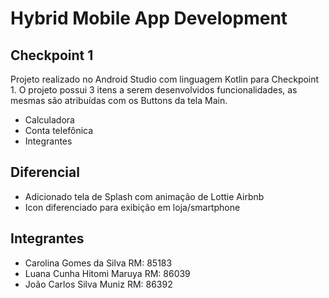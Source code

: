 # Hybrid Mobile App Development
## Checkpoint 1


Projeto realizado no Android Studio com linguagem Kotlin para Checkpoint 1. O projeto possui 3 itens a serem desenvolvidos funcionalidades, as mesmas são atribuídas com os Buttons da tela Main.

- Calculadora
- Conta telefônica
- Integrantes

## Diferencial

- Adicionado tela de Splash com animação de Lottie Airbnb 
- Icon diferenciado para exibição em loja/smartphone

## Integrantes

- Carolina Gomes da Silva RM: 85183
- Luana Cunha Hitomi Maruya RM: 86039
- João Carlos Silva Muniz RM: 86392
